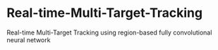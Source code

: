 # Real-time-Multi-Target-Tracking
Real-time Multi-Target Tracking using region-based fully convolutional neural network
